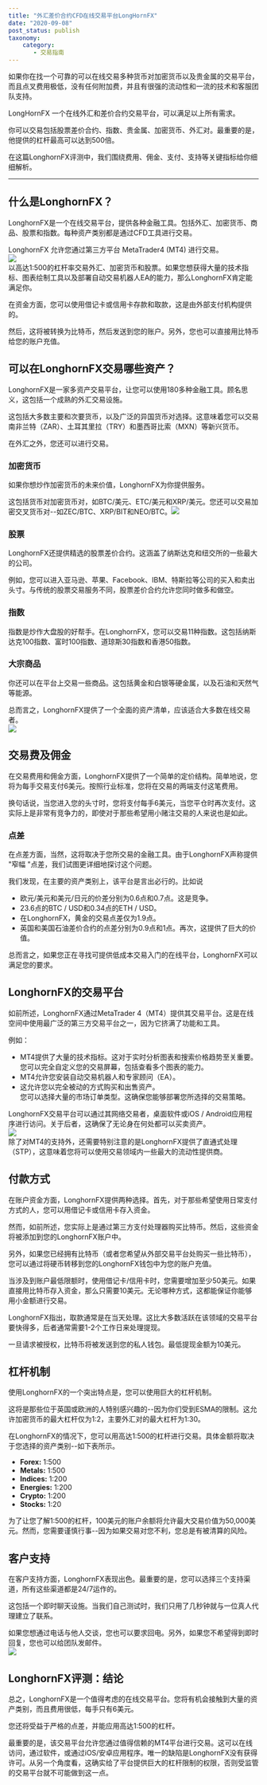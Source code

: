```yaml
---
title: "外汇差价合约CFD在线交易平台LongHornFX"
date: "2020-09-08"
post_status: publish
taxonomy:
    category: 
       - 交易指南
---
```


如果你在找一个可靠的可以在线交易多种货币对加密货币以及贵金属的交易平台，而且点叉费用极低，没有任何附加费，并且有很强的流动性和一流的技术和客服团队支持。

LongHornFX 一个在线外汇和差价合约交易平台，可以满足以上所有需求。

你可以交易包括股票差价合约、指数、贵金属、加密货币、外汇对。最重要的是，他提供的杠杆最高可以达到500倍。

在这篇LonghornFX评测中，我们围绕费用、佣金、支付、支持等关键指标给你细细解析。

* * *

## 什么是LonghornFX？

LonghornFX是一个在线交易平台，提供各种金融工具。包括外汇、加密货币、商品、股票和指数。每种资产类别都是通过CFD工具进行交易。

LonghornFX 允许您通过第三方平台 MetaTrader4 (MT4) 进行交易。  
![](https://we.laowei8.com/wp-content/uploads/2020/09/07d17e3b0a02f8cab984bf45cc1ffec7-26.jpg)  
以高达1:500的杠杆率交易外汇、加密货币和股票。如果您想获得大量的技术指标、图表绘制工具以及部署自动交易机器人EA的能力，那么LonghornFX肯定能满足你。

在资金方面，您可以使用借记卡或信用卡存款和取款，这是由外部支付机构提供的。

然后，这将被转换为比特币，然后发送到您的账户。另外，您也可以直接用比特币给您的账户充值。

## 可以在LonghornFX交易哪些资产？

LonghornFX是一家多资产交易平台，让您可以使用180多种金融工具。顾名思义，这包括一个成熟的外汇交易设施。

这包括大多数主要和次要货币，以及广泛的异国货币对选择。这意味着您可以交易南非兰特（ZAR）、土耳其里拉（TRY）和墨西哥比索（MXN）等新兴货币。

在外汇之外，您还可以进行交易。

### 加密货币

如果你想炒作加密货币的未来价值，LonghornFX为你提供服务。

这包括货币对加密货币对，如BTC/美元、ETC/美元和XRP/美元。您还可以交易加密交叉货币对--如ZEC/BTC、XRP/BIT和NEO/BTC。![](https://we.laowei8.com/wp-content/uploads/2020/09/a4ba22c2f9d28d406260fa62922be960.jpg)

### 股票

LonghornFX还提供精选的股票差价合约。这涵盖了纳斯达克和纽交所的一些最大的公司。

例如，您可以进入亚马逊、苹果、Facebook、IBM、特斯拉等公司的买入和卖出头寸。与传统的股票交易服务不同，股票差价合约允许您同时做多和做空。

### 指数

指数是炒作大盘股的好帮手。在LonghornFX，您可以交易11种指数。这包括纳斯达克100指数、富时100指数、道琼斯30指数和香港50指数。

### 大宗商品

你还可以在平台上交易一些商品。这包括黄金和白银等硬金属，以及石油和天然气等能源。

总而言之，LonghornFX提供了一个全面的资产清单，应该适合大多数在线交易者。  
![](https://we.laowei8.com/wp-content/uploads/2020/09/99ef55847e42df982734c7843d36aae1-6.jpg)

## 交易费及佣金

在交易费用和佣金方面，LonghornFX提供了一个简单的定价结构。简单地说，您将为每手交易支付6美元。按照行业标准，您将在交易的两端支付这笔费用。

换句话说，当您进入您的头寸时，您将支付每手6美元，当您平仓时再次支付。这实际上是非常有竞争力的，即使对于那些希望用小赌注交易的人来说也是如此。

### 点差

在点差方面，当然，这将取决于您所交易的金融工具。由于LonghornFX声称提供 "窄幅 "点差，我们试图更详细地探讨这个问题。

我们发现，在主要的资产类别上，该平台是言出必行的。比如说

- 欧元/美元和美元/日元的价差分别为0.6点和0.7点。这是竞争。
- 23.6点的BTC / USD和0.34点的ETH / USD。
- 在LonghornFX，黄金的交易点差仅为1.9点。
- 英国和美国石油差价合约的点差分别为0.9点和1点。再次，这提供了巨大的价值。

总而言之，如果您正在寻找可提供低成本交易入门的在线平台，LonghornFX可以满足您的要求。

## LonghornFX的交易平台

如前所述，LonghornFX通过MetaTrader 4（MT4）提供其交易平台。这是在线空间中使用最广泛的第三方交易平台之一，因为它挤满了功能和工具。

例如：

- MT4提供了大量的技术指标。这对于实时分析图表和搜索价格趋势至关重要。  
    您可以完全自定义您的交易屏幕，包括查看多个图表的能力。
- MT4允许您安装自动交易机器人和专家顾问（EA）。
- 这允许您以完全被动的方式购买和出售资产。  
    您可以选择大量的市场订单类型。这确保您能够部署您所选择的交易策略。

LonghornFX交易平台可以通过其网络交易者，桌面软件或iOS / Android应用程序进行访问。关于后者，这确保了无论身在何处都可以买卖资产。  
![](https://we.laowei8.com/wp-content/uploads/2020/09/a73ecedc57719cd6bc45d7200425e56f-20.jpg)  
除了对MT4的支持外，还需要特别注意的是LonghornFX提供了直通式处理（STP），这意味着您将可以使用交易领域内一些最大的流动性提供商。

## 付款方式

在账户资金方面，LonghornFX提供两种选择。首先，对于那些希望使用日常支付方式的人，您可以用借记卡或信用卡存入资金。

然而，如前所述，您实际上是通过第三方支付处理器购买比特币。然后，这些资金将被添加到您的LonghornFX账户中。

另外，如果您已经拥有比特币（或者您希望从外部交易平台处购买一些比特币），您可以通过将硬币转移到您的LonghornFX钱包中为您的账户充值。

当涉及到账户最低限额时，使用借记卡/信用卡时，您需要增加至少50美元。如果直接用比特币存入资金，那么只需要10美元。无论哪种方式，这都能保证你能够用小金额进行交易。

LonghornFX指出，取款通常是在当天处理。这比大多数活跃在该领域的交易平台要快得多，后者通常需要1-2个工作日来处理提现。

一旦请求被授权，比特币将被发送到您的私人钱包。最低提现金额为10美元。

## 杠杆机制

使用LonghornFX的一个突出特点是，您可以使用巨大的杠杆机制。

这将是那些位于英国或欧洲的人特别感兴趣的--因为你们受到ESMA的限制。这允许加密货币的最大杠杆仅为1:2，主要外汇对的最大杠杆为1:30。

在LonghornFX的情况下，您可以用高达1:500的杠杆进行交易。具体金额将取决于您选择的资产类别--如下表所示。

- **Forex:** 1:500
- **Metals:** 1:500
- **Indices:** 1:200
- **Energies:** 1:200
- **Crypto:** 1:200
- **Stocks:** 1:20

为了让您了解1:500的杠杆，100美元的账户余额将允许最大交易价值为50,000美元。然而，您需要谨慎行事--因为如果交易对您不利，您总是有被清算的风险。

## 客户支持

在客户支持方面，LonghornFX表现出色。最重要的是，您可以选择三个支持渠道，所有这些渠道都是24/7运作的。

这包括一个即时聊天设施。当我们自己测试时，我们只用了几秒钟就与一位真人代理建立了联系。

如果您想通过电话与他人交谈，您也可以要求回电。另外，如果您不希望得到即时回复，您也可以给团队发邮件。  
![](https://we.laowei8.com/wp-content/uploads/2020/09/b3400951a0efed26e8a7b5282be60e8e-5.jpg)

## LonghornFX评测：结论

总之，LonghornFX是一个值得考虑的在线交易平台。您将有机会接触到大量的资产类别，而且费用很低，每手只有6美元。

您还将受益于严格的点差，并能应用高达1:500的杠杆。

最重要的是，该交易平台允许您通过值得信赖的MT4平台进行交易。这可以在线访问，通过软件，或通过iOS/安卓应用程序。唯一的缺陷是LonghornFX没有获得许可。从另一个角度看，这确实给了平台提供巨大的杠杆限制的权限，否则受监管的交易平台就不可能做到这一点。
